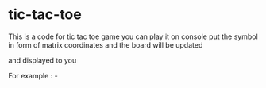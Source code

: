 # tic-tac-toe

This is a code for tic tac toe game 
you can play it on console
put the symbol  in form of matrix coordinates and the board will be updated

and displayed to you 

For example : -

